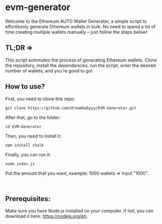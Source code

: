 # evm-generator

Welcome to the Ethereum AUTO Wallet Generator, a simple script to effortlessly generate Ethereum wallets in bulk. No need to spend a lot of time creating multiple wallets manually – just follow the steps below!

## TL;DR => <br>
This script automates the process of generating Ethereum wallets. Clone the repository, install the dependencies, run the script, enter the desired number of wallets, and you're good to go!

## How to use?

First, you need to clone this repo: <br>
```
git clone https://github.com/dreambabyyy/EVM-Generator.git
```

After that, go to the folder: <br>
```
cd EVM-Generator
```

Then, you need to install it: <br>
```
npm install chalk
```

Finally, you can run it: <br>
```
node index.js
```

Put the amount that you want, example: 1000 wallets => Input "1000".

<br>

## Prerequisites: <br>
Make sure you have Node.js installed on your computer. If not, you can download it here: https://nodejs.org/en.
